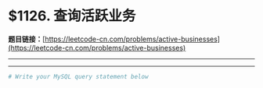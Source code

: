 # $1126. 查询活跃业务

**题目链接：**[https://leetcode-cn.com/problems/active-businesses](https://leetcode-cn.com/problems/active-businesses)

---

<Cards card="leetcode_1126_active-businesses"></Cards>

---

```sh
# Write your MySQL query statement below
```